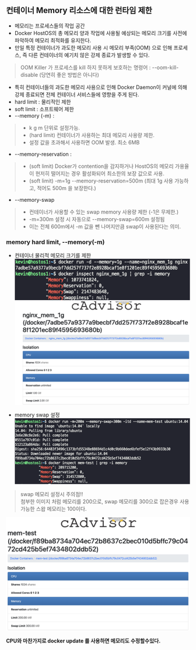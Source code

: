 ## 컨테이너 Memory 리소스에 대한 런타임 제한
- 메모리는 프로세스들의 작업 공간
- Docker HostOS의 총 메모리 양과 작업에 사용될 예상되는 메모리 크기를 사전에 파악하여 메모리 최적화를 유지한다.
- 만일 특정 컨테이너가 과도한 메모리 사용 시 메모리 부족(OOM) 으로 인해 프로세스, 즉 다른 컨테이너의 예기치 않은 강제 종료가 발생할 수 있다.
> OOM Killer 가 프로세스를 kill 하지 못하게 보호하는 명령어 : --oom-kill-disable (당연히 좋은 방법은 아니다)
- 특히 컨테이너들의 과도한 메모리 사용으로 인해 Docker Daemon이 커널에 의해 강제 종료되면 전체 컨테이너 서비스들에 영향을 주게 된다.
- hard limit : 물리적인 제한
- soft limit : 소프트웨어 제한
- --memory (-m) :
> - k g m 단위로 설정가능.
> - (hard limit) 컨테이너가 사용하는 최대 메모리 사용량 제한.
> - 설정 값을 초과해서 사용하면 OOM 발생. 최소 6MB
- --memory-reservation : 
> - (soft limit) Docker가 contention을 감지하거나 HostOS의 메모리 가용율이 현저히 떨어지는 경우 활성화되어 최소한의 보장 값으로 사용.
> - (soft limit) -m=1g --memory-reservation=500m (최대 1g 사용 가능하고, 적어도 500m 을 보장한다.)
- --memory-swap 
> - 컨테이너가 사용할 수 있는 swap memory 사용량 제한 (-1은 무제한.)
> - -m=300m 설정 시 자동으로 --memory-swap=600m 설정됨
> - 이는 전체 600m에서 -m 값을 뺀 나머지만큼 swap이 사용된다는 의미.

### memory hard limit, --memory(-m)
- 컨테이너 물리적 메모리 크기를 제한
![nginx_hard_limit](../docker_management_resource_monitoring/img/nginx_hard_limit.png)  
![cadvisor_hard_limit](../docker_management_resource_monitoring/img/cadvisor_hard_limit.png)  

- memory swap 설정
![swap_memory_ubunt](../docker_management_resource_monitoring/img/swap_memory_ubunt.png)
> swap 메모리 설정시 주의점!!  
> 첨부한 이미지 처럼 메모리를 200으로, swap 메모리를 300으로 잡은경우 사용 가능한 스왑 메모리는 100이다.  

![swap_limit](../docker_management_resource_monitoring/img/swap_limit.png)  

**CPU와 마찬가지로 docker update 를 사용하면 메모리도 수정할수있다.**  